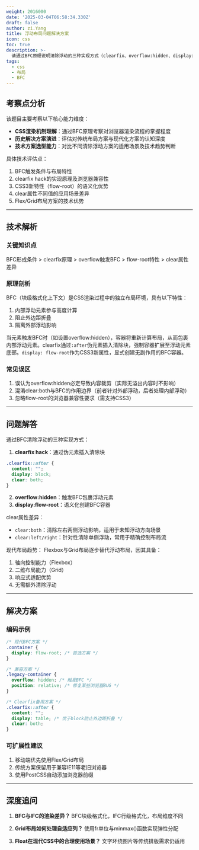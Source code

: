 ```yaml
---
weight: 2016000
date: '2025-03-04T06:58:34.330Z'
draft: false
author: zi.Yang
title: 浮动布局问题解决方案
icon: css
toc: true
description: >-
  请通过BFC原理说明清除浮动的三种实现方式（clearfix、overflow:hidden、display:flow-root），对比clear属性中both与left/right值的适用场景差异，并分析现代布局方案替代浮动布局的技术趋势。
tags:
  - css
  - 布局
  - BFC
---
```


## 考察点分析

该题目主要考察以下核心能力维度：

- **CSS渲染机制理解**：通过BFC原理考察对浏览器渲染流程的掌握程度
- **历史解决方案演进**：评估对传统布局方案与现代化方案的认知深度
- **技术方案选型能力**：对比不同清除浮动方案的适用场景及技术趋势判断

具体技术评估点：

1. BFC触发条件与布局特性
2. clearfix hack的实现原理及浏览器兼容性
3. CSS3新特性（flow-root）的语义化优势
4. clear属性不同值的应用场景差异
5. Flex/Grid布局方案的技术优势

---

## 技术解析

### 关键知识点

BFC形成条件 > clearfix原理 > overflow触发BFC > flow-root特性 > clear属性差异

### 原理剖析

BFC（块级格式化上下文）是CSS渲染过程中的独立布局环境，具有以下特性：

1. 内部浮动元素参与高度计算
2. 阻止外边距折叠
3. 隔离外部浮动影响

当元素触发BFC时（如设置overflow:hidden），容器将重新计算布局，从而包裹内部浮动元素。clearfix通过`:after`伪元素插入清除块，强制容器扩展至浮动元素底部。`display: flow-root`作为CSS3新属性，显式创建无副作用的BFC容器。

### 常见误区

1. 误认为overflow:hidden必定导致内容裁剪（实际无溢出内容时不影响）
2. 混淆clear:both与BFC的作用边界（前者针对外部浮动，后者处理内部浮动）
3. 忽略flow-root的浏览器兼容性要求（需支持CSS3）

---

## 问题解答

通过BFC清除浮动的三种实现方式：

1. **clearfix hack**：通过伪元素插入清除块

```css
.clearfix::after {
  content: "";
  display: block;
  clear: both;
}
```

2. **overflow:hidden**：触发BFC包裹浮动元素
3. **display:flow-root**：语义化创建BFC容器

clear属性差异：

- `clear:both`：清除左右两侧浮动影响，适用于未知浮动方向场景
- `clear:left/right`：针对性清除单侧浮动，常用于精确控制布局流

现代布局趋势：
Flexbox与Grid布局逐步替代浮动布局，因其具备：

1. 轴向控制能力（Flexbox）
2. 二维布局能力（Grid）
3. 响应式适配优势
4. 无需额外清除浮动

---

## 解决方案

### 编码示例

```css
/* 现代BFC方案 */
.container {
  display: flow-root; /* 首选方案 */
}

/* 兼容方案 */
.legacy-container {
  overflow: hidden; /* 触发BFC */
  position: relative; /* 修复某些浏览器BUG */
}

/* Clearfix备用方案 */
.clearfix::after {
  content: "";
  display: table; /* 优于block防止外边距折叠 */
  clear: both;
}
```

### 可扩展性建议

1. 移动端优先使用Flex/Grid布局
2. 传统方案保留用于兼容IE11等老旧浏览器
3. 使用PostCSS自动添加浏览器前缀

---

## 深度追问

1. **BFC与IFC的渲染差异？**
   BFC块级格式化，IFC行级格式化，布局维度不同

2. **Grid布局如何处理自适应列？**
   使用fr单位与minmax()函数实现弹性分配

3. **Float在现代CSS中的合理使用场景？**
   文字环绕图片等传统排版需求仍适用
